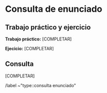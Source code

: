 <!-- 
POR FAVOR LEER!
Antes de consultar, por favor buscar en el Discord de la materia si no se respondió una pregunta similar. 
Si la pregunta no tiene SPOILERS de resolución, enviarla al servidor de Discord donde recibirán respuesta más rápido.
-->

# Consulta de enunciado

## Trabajo práctico y ejercicio
<!-- Indicar el trabajo práctico y número de ejercicio a consultar. -->
**Trabajo práctico:** [COMPLETAR]

**Ejecicio:** [COMPLETAR]

## Consulta
<!-- Hacer la consulta de enunciado. -->
<!-- Si están preguntando por este medio y no por el discord público debería ser porque la pregunta spoilea parte de la resolución o quieren discutir una posible resolución. De no ser el caso preguntar en el Discord, donde recibirán respuesta más rápido. -->
[COMPLETAR]

/label ~"type::consulta enunciado"
